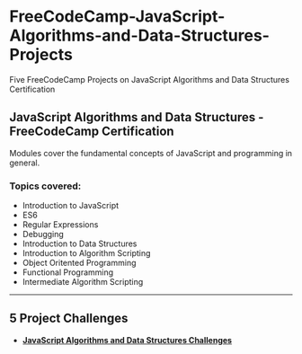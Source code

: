# FreeCodeCamp-JavaScript-Algorithms-and-Data-Structures-Projects
Five FreeCodeCamp Projects on JavaScript Algorithms and Data Structures Certification

## JavaScript Algorithms and Data Structures - FreeCodeCamp Certification
Modules cover the fundamental concepts of JavaScript and programming in general.
### Topics covered:
 * Introduction to JavaScript
 * ES6
 * Regular Expressions
 * Debugging
 * Introduction to Data Structures
 * Introduction to Algorithm Scripting
 * Object Oritented Programming
 * Functional Programming
 * Intermediate Algorithm Scripting

---
## 5 Project Challenges

   * [__JavaScript Algorithms and Data Structures Challenges__](https://www.freecodecamp.org/learn/javascript-algorithms-and-data-structures/javascript-algorithms-and-data-structures-projects/)
